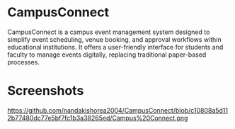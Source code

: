 # CampusConnect
CampusConnect is a campus event management system designed to simplify event scheduling, venue booking, and approval workflows within educational institutions. It offers a user-friendly interface for students and faculty to manage events digitally, replacing traditional paper-based processes.

# Screenshots

https://github.com/nandakishorea2004/CampusConnect/blob/c10808a5d112b77480dc77e5bf7fc1b3a38265ed/Campus%20Connect.png

